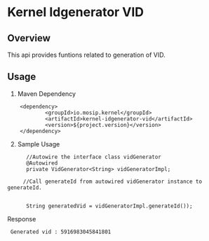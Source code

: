 # Kernel Idgenerator VID

## Overview
This api provides funtions related to generation of VID.

## Usage 
1. Maven Dependency

```
	<dependency>
			<groupId>io.mosip.kernel</groupId>
			<artifactId>kernel-idgenerator-vid</artifactId>
			<version>${project.version}</version>
	</dependency>

```

2. Sample Usage
  
```    
      //Autowire the interface class vidGenerator
	  @Autowired
	  private VidGenerator<String> vidGeneratorImpl;
	
     //Call generateId from autowired vidGenerator instance to generateId.
     
     
	  String generatedVid = vidGeneratorImpl.generateId());
```	  
	  
	 
Response 

```	  
 Generated vid : 5916983045841801  
```  






